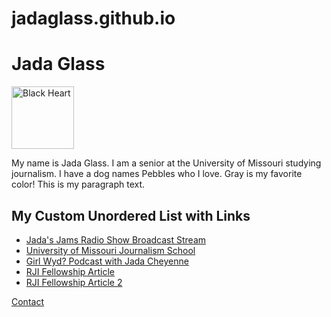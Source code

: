 # jadaglass.github.io
<h1>Jada Glass
</h1>
<a href="mailto:jcg2wc@umsystem.edu">
         <img src="https://github.com/user-attachments/assets/059c87d0-0067-4818-846d-539b64e5aefd" alt="Black Heart" style="width:100px;height:100px;">
    </a>
<p>My name is Jada Glass. I am a senior at the University of Missouri studying journalism. I have a dog names Pebbles who I love. Gray is my favorite color! This is my paragraph text.</p>
<body>
    <h2>My Custom Unordered List with Links</h2>
    <ul class="custom-list">
        <li><a href="https://example.com/first">Jada's Jams Radio Show Broadcast Stream</a></li>
        <li><a href="https://example.com/second">University of Missouri Journalism School</a></li>
        <li><a href="https://example.com/third">Girl Wyd? Podcast with Jada Cheyenne</a></li>
        <li><a href="https://example.com/fourth">RJI Fellowship Article</a></li>
        <li><a href="https://example.com/fifth">RJI Fellowship Article 2</a></li>
    </ul>
  <nav>
        <a href="contact.html">Contact</a> <Contact>
    </nav>
</body>
